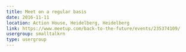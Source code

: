 ```yaml
---
title: Meet on a regular basis
date: 2016-11-11
location: Action House, Heidelberg, Heidelberg
link: https://www.meetup.com/back-to-the-future/events/235374109/
usergroup: smalltalkrn
type: usergroup
---
```

